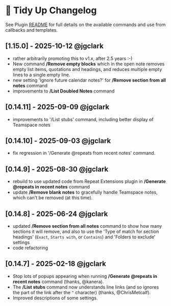 # 🧹 Tidy Up Changelog
See Plugin [README](https://github.com/NotePlan/plugins/blob/main/np.Tidy/README.md) for full details on the available commands and use from callbacks and templates.

## [1.15.0] - 2025-10-12 @jgclark
- rather arbitrarily promoting this to v1.x, after 2.5 years :-)
- New command **/Remove empty blocks** which in the open note removes empty list items, quotations and headings, and reduces multiple empty lines to a single empty line.
- new setting 'Ignore future calendar notes?' for **/Remove section from all notes** command
- improvements to **/List Doubled Notes** command
<!-- Perhaps improvement to Remove Section from all notes ? -->

## [0.14.11] - 2025-09-09 @jgclark
- improvements to '/List stubs' command, including better display of Teamspace notes

## [0.14.10] - 2025-09-03 @jgclark
- fix regression in '/Generate @repeats from recent notes' command.

## [0.14.9] - 2025-08-30 @jgclark
- rebuild to use updated code from Repeat Extensions plugin in **/Generate @repeats in recent notes** command
- update **/Remove blank notes** to gracefully handle Teamspace notes, which can't be removed (at this time).

## [0.14.8] - 2025-06-24 @jgclark
- updated **/Remove section from all notes** command to show how many sections it will remove, and also to use the 'Type of match for section headings' (`Exact`, `Starts with`, or `Contains`) and 'Folders to exclude' settings
- code refactoring

## [0.14.7] - 2025-02-18 @jgclark
- Stop lots of popups appearing when running **/Generate @repeats in recent notes** command (thanks, @kanera).
- The **/List stubs** command now understands line links (and so ignores the part of the link after the `^` character) (thanks, @ChrisMetcalf).
- Improved descriptions of some settings.
<!--
## [0.14.6] - 2025-02-16 @dwertheimer
- Minor fix to calling **/Move top-level tasks to heading** from a template

## [0.14.5] - 2025-02-15 @dwertheimer
- tweak **/Move top-level tasks to heading** to be able to be run from an xcallback

## [0.14.4] - 2024-12-18 @jgclark
- fix to allow blank Calendar notes to be removed by '/remove blank notes'.

## [0.14.3] - 2024-11-17 @jgclark
- Stop lots of popups appearing when running **/Generate @repeats in recent notes** command.

## [0.14.2] - 2024-09-25 @jgclark
- **/file root notes** command can now create a new folder as one of the possible options (for @dwertheimer)

## [0.14.1] - 2024-06-14 @jgclark
- Re-build following updates to Repeat Extensions, which this uses.

## [0.14.0] - 2024-06-07 @jgclark
- New **/Generate @repeats in recent notes** command generates any needed new @repeat() lines in all recently-changed notes. This is great for people using the extended @repeat() syntax of the separate [Repeat Extensions plugin](https://github.com/NotePlan/plugins/blob/main/jgclark.RepeatExtensions/README.md), who don't need to use triggers on notes, if they can run this instead every day or two.

## [0.13.0] - 2024-06-01 @jgclark
- **/List conflicted notes** offers side-by-side viewing of conflicted note versions (for regular notes) on macOS and iPadOS
- **/List conflicted notes** now clears out all copies of conflicted notes (and subfolders) from earlier runs of the command
- bug fixes when 'How many days count as recent?' setting is left blank

## [0.12.1] - 2024-04-09 @jgclark
- **/List conflicted notes** now covers Calendar notes as well (thanks, @dwertheimer)

## [0.12.0] - 2024-04-06 @jgclark
- **/List conflicted notes** can now write copy of the prior conflicted version of notes to special '@Conflicted Copies' folder, if new setting 'Save a copy of previous version as a separate note?' is turned on.

## [0.11.0] - 2024-01-02 @jgclark
- new **/List doubled notes** command that creates/updates a note that lists notes that potentially have doubled content (i.e. internal duplication).

## [0.10.0] - 2023-12-21 @dwertheimer
- modify topLevelTasks to include indented tasks
- fix bug in moving top level tasks

## [0.9.2] - 2023-12-15 @jgclark
- Updates the list of command aliases to suit changes in NotePlan 3.9.9.
- **/List conflicted notes** now includes the machine name in the note title it creates (available from NotePlan 3.9.9).

## [0.9.1] - 2023-09-15 @jgclark
- /List stubs now ignores its own output note when finding stubs.

## [0.9.0] - 2023-08-27 @jgclark
- new **/List stubs** command that creates/updates a note that lists all your notes that have note links (wikilinks) that lead nowhere.
- new optional setting "Folders to exclude for /List ... commands" that instructs the "/List stubs", "/List conflicted notes" and "/List duplicate notes" commands to ignore specific folders.

## [0.8.1] - 2023-08-26 @jgclark
- fixed bug that stopped **/File root-level notes** working for notes without a title

## [0.8.0] - 2023-07-18 @dwertheimer
- new command: Move top-level tasks in Editor to heading]
- fixed moving of files to proper folder name in Trash

## [0.7.0] - 2023-07-04 @dwertheimer
- new **/Remove >today tags from completed todos** command that removes the ">today" tag still attached to completed/cancelled tasks that means they keep showing up in Today's references every day forever. Does not touch open tasks.

## [0.6.0] - 2023-06-24 @jgclark
- new **/List conflicted notes** command that creates a new NP note that lists all your notes on your current device with file-level conflicts, along with summary details about them
- new **/Remove blank notes** command will delete any completely blank notes, or just with a starting '#' character
- improve display of duplicate notes that are empty
- improved/fixed display of progress dialogs

## [0.5.0] - 2023-06-12 @jgclark
- new **/List duplicate notes** command that creates a new NP note that lists all your notes with identical titles, along with summary details about those potential duplicates

## [0.4.0] - 2023-05-26 @jgclark
### New
- new **Remove triggers from recent calendar notes** command which removes one or more triggers from recent (but past) calendar notes. (This could be used as part of a daily or weekly Template.)
- new option "➡️ Ignore this note from now on" in the **File root-level notes** command, which populates the 'Root notes to ignore' setting for you. (For @dwertheimer.) Note: this only works from NP 3.9.2 build 1036 onwards.
- new **update plugin settings** command that can be run on iOS devices
- new setting "Run commands silently?". When running commands silently, they will run entirely in the background and not pop up dialogs to check or report success. Only turn this on when you're comfortable that the commands are doing what you expect. If you run in this mode, then details will be written to the Plugin Console at level 'INFO' instead.

## [0.3.0] - 2023-01-22 @jgclark
### New
- new **Tidy Up** command which runs as many of the the commands in this plugin as you wish, all in one go. (This could be used as part of a daily or weekly Template.)
- new **Remove orphaned blockIDs** command which removes blockIDs throughout your notes that no longer have sync'd copies. (Requested by @dwertheimer)

## [0.2.0] - 2023-01-19 (unreleased) @jgclark
### New
- new **File root-level notes** command which asks which folder you'd like each note at the root level moved to. (Thanks to ideas from @dwertheimer)

## [0.1.0] - 2023-01-04 (unreleased) @jgclark
First release, implementing these commands:
- **Remove section from recent notes** (alias "rsfrn"): Remove a given section (both the heading and its content) from recently-changed notes. (Can be used with parameters from Template or x-callback.)
- **Remove section from all notes** (alias "rsan"). Remove a given section (both the heading and its content) from all notes. (Can be used with parameters from Template or x-callback.)  _Dangerous!_
- **Remove time parts from @done() dates** (alias "rtp"): Remove time parts of @done(date time) from recently-updated notes. Can be used with parameters from Template or Callback.
- **Remove @done() markers** (alias "rdm"): Remove @done() markers from recently-updated notes.

Most can be used with parameters from a Template, or via an x-callback call.
-->